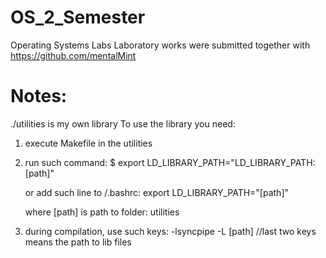 # OS_2_Semester
Operating Systems Labs
Laboratory works were submitted together with https://github.com/mentalMint

# Notes:
./utilities is my own library
To use the library you need:
1) execute Makefile in the utilities
2) run such command:
      $ export LD_LIBRARY_PATH="LD_LIBRARY_PATH:[path]"

   or add such line to /.bashrc:
      export LD_LIBRARY_PATH="[path]"

   where [path] is path to folder: utilities
3) during compilation, use such keys:
  -lsyncpipe -L [path] //last two keys means the path to lib files
